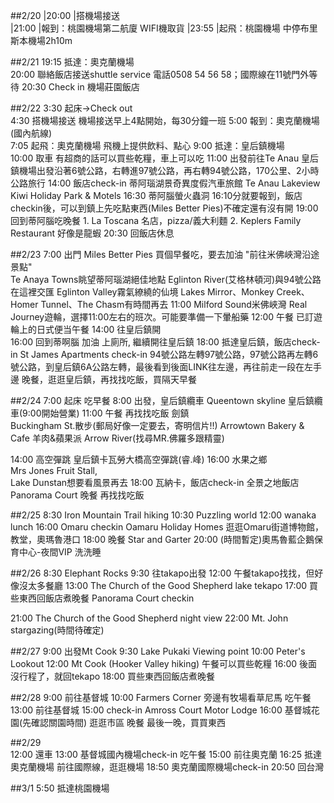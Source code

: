 ##2/20 
|20:00	|搭機場接送	
|21:00	|報到：桃園機場第二航廈	WIFI機取貨
|23:55	|起飛：桃園機場	中停布里斯本機場2h10m

##2/21
19:15	抵達：奧克蘭機場	
20:00	聯絡飯店接送shuttle service	電話0508 54 56 58；國際線在11號門外等待
20:30	Check in 機場莊園飯店	

##2/22
3:30	起床→Check out	
4:30	搭機場接送	機場接送早上4點開始，每30分鐘一班
5:00	報到：奧克蘭機場(國內航線)	
7:05	起飛：奧克蘭機場	飛機上提供飲料、點心
9:00	抵達：皇后鎮機場	
10:00	取車 	有超商的話可以買些乾糧，車上可以吃
11:00	出發前往Te Anau	皇后鎮機場出發沿著6號公路，右轉進97號公路，再右轉94號公路，170公里、2小時公路旅行
14:00	飯店check-in	蒂阿瑙湖景奇異度假汽車旅館 Te Anau Lakeview Kiwi Holiday Park & Motels
16:30	蒂阿腦螢火蟲洞	16:10分就要報到，飯店checkin後，可以到鎮上先吃點東西(Miles Better Pies)不確定還有沒有開
19:00	回到蒂阿腦吃晚餐	1. La Toscana 名店，pizza/義大利麵 2. Keplers Family Restaurant 好像是龍蝦
20:30	回飯店休息

##2/23
7:00	出門 	Miles Better Pies 買個早餐吃，要去加油
	    "前往米佛峽灣沿途景點"	
        Te Anaya Towns眺望蒂阿瑙湖絕佳地點
		Eglinton River(艾格林頓河)與94號公路在這裡交匯
		Eglinton Valley霧氣繚繞的仙境
		Lakes Mirror、Monkey Creek、Homer Tunnel、The Chasm有時間再去
11:00	Milford Sound米佛峽灣	Real Journey遊輪，選擇11:00左右的班次。可能要準備一下暈船藥
12:00	午餐	已訂遊輪上的日式便当午餐
14:00	往皇后鎮開	
16:00	回到蒂啊腦	加油 上廁所, 繼續開往皇后鎮
18:00	抵達皇后鎮，飯店check-in	St James Apartments check-in 94號公路左轉97號公路，97號公路再左轉6號公路，到皇后鎮6A公路左轉，最後看到後面LINK往左邊，再往前走一段在左手邊
晚餐，逛逛皇后鎮，再找找吃飯，買隔天早餐

##2/24
7:00	起床	吃早餐
8:00	出發，皇后鎮纜車	Queentown skyline 皇后鎮纜車(9:00開始營業)
11:00	午餐	再找找吃飯
    	劍鎮	
        Buckingham St.散步(郵局好像一定要去，寄明信片!!)
        Arrowtown Bakery & Cafe 羊肉&蘋果派
        Arrow River(找尋MR.佛羅多跟精靈)

14:00	高空彈跳	皇后鎮卡瓦勞大橋高空彈跳(睿.峰)
16:00   水果之鄉	
        Mrs Jones Fruit Stall,  
        Lake Dunstan想要看風景再去
18:00   瓦納卡，飯店check-in 全景之地飯店 Panorama Court
晚餐	再找找吃飯

##2/25
8:30    Iron Mountain Trail hiking
10:30   Puzzling world
12:00   wanaka lunch 
16:00   Omaru checkin Oamaru Holiday Homes
        逛逛Omaru街道博物館，教堂，奧瑪魯港口
18:00   晚餐 Star and Garter 
20:00   (時間暫定)奧馬魯藍企鵝保育中心-夜間VIP
洗洗睡

##2/26
8:30    Elephant Rocks
9:30    往takapo出發
12:00   午餐takapo找找，但好像沒太多餐廳
13:00   The Church of the Good Shepherd
        lake tekapo
17:00   買些東西回飯店煮晚餐 Panorama Court checkin

21:00   The Church of the Good Shepherd night view
22:00   Mt. John stargazing(時間待確定)

##2/27
9:00    出發Mt Cook
9:30    Lake Pukaki Viewing point
10:00   Peter's Lookout
12:00   Mt Cook (Hooker Valley hiking) 午餐可以買些乾糧
16:00   後面沒行程了，就回tekapo
18:00   買些東西回飯店煮晚餐


##2/28
9:00    前往基督城
10:00   Farmers Corner 
        旁邊有牧場看草尼馬
        吃午餐
13:00   前往基督城
15:00   check-in  Amross Court Motor Lodge
16:00   基督城花園(先確認關園時間)
        逛逛市區
        晚餐
        最後一晚，買買東西


##2/29    
12:00   還車
13:00   基督城國內機場check-in 
        吃午餐
15:00   前往奧克蘭
16:25   抵達奧克蘭機場
        前往國際線，逛逛機場
18:50   奧克蘭國際機場check-in
20:50   回台灣

##3/1 
5:50    抵達桃園機場